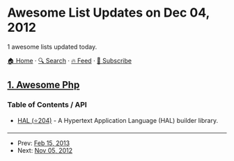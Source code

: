 # Awesome List Updates on Dec 04, 2012

1 awesome lists updated today.

[🏠 Home](/README.md) · [🔍 Search](https://test.trackawesomelist.com/search/) · [🔥 Feed](https://test.trackawesomelist.com/feed.xml) · [📮 Subscribe](https://trackawesomelist.us17.list-manage.com/subscribe?u=d2f0117aa829c83a63ec63c2f&id=36a103854c)



## [1. Awesome Php](/content/ziadoz/awesome-php/README.md)

### Table of Contents / API

*   [HAL (⭐204)](https://github.com/blongden/hal) - A Hypertext Application Language (HAL) builder library.

---

- Prev: [Feb 15, 2013](/content/2013/02/15/README.md)
- Next: [Nov 05, 2012](/content/2012/11/05/README.md)